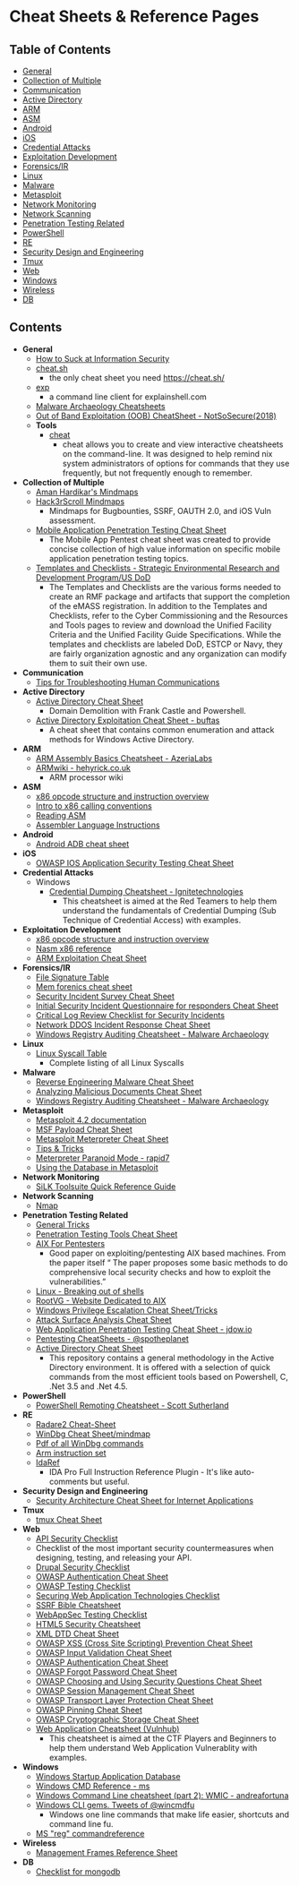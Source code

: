 # Cheat Sheets & Reference Pages

## Table of Contents
- [General](#general)
- [Collection of Multiple](#collection)
- [Communication](#comm)
- [Active Directory](#ad)
- [ARM](#arm)
- [ASM](#asm)
- [Android](#Android)
- [iOS](#ios)
- [Credential Attacks](#credatt)
- [Exploitation Development](#exploitation)
- [Forensics/IR](#for)
- [Linux](#Linux)
- [Malware](#Malware)
- [Metasploit](#metasploit)
- [Network Monitoring](#netmon)
- [Network Scanning](#netscan)
- [Penetration Testing Related](#pentest)
- [PowerShell](#powershell)
- [RE](#re)
- [Security Design and Engineering](#sde)
- [Tmux](#tmux)
- [Web](#web)
- [Windows](#windows)
- [Wireless](#wifi)
- [DB](#db)


## Contents
* **General** <a name="general"></a>
	* [How to Suck at Information Security](https://zeltser.com/suck-at-security-cheat-sheet/)
	* [cheat.sh](https://github.com/chubin/cheat.sh)
		*  the only cheat sheet you need https://cheat.sh/
	* [exp](https://github.com/troydm/exp)
		* a command line client for explainshell.com
	* [Malware Archaeology Cheatsheets](https://www.malwarearchaeology.com/cheat-sheets)
	* [Out of Band Exploitation (OOB) CheatSheet - NotSoSecure(2018)](https://notsosecure.com/oob-exploitation-cheatsheet/)
	* **Tools**
		* [cheat](https://github.com/cheat/cheat)
			* cheat allows you to create and view interactive cheatsheets on the command-line. It was designed to help remind nix system administrators of options for commands that they use frequently, but not frequently enough to remember.
* **Collection of Multiple** <a name="collection"></a>
	* [Aman Hardikar's Mindmaps](http://www.amanhardikar.com/mindmaps.html)
	* [Hack3rScroll Mindmaps](https://github.com/hackerscrolls/SecurityTips/tree/master/MindMaps)
		* Mindmaps for Bugbounties, SSRF, OAUTH 2.0, and iOS Vuln assessment.
	* [Mobile Application Penetration Testing Cheat Sheet](https://github.com/tanprathan/MobileApp-Pentest-Cheatsheet)
		* The Mobile App Pentest cheat sheet was created to provide concise collection of high value information on specific mobile application penetration testing topics. 
	* [Templates and Checklists - Strategic Environmental Research and Development Program/US DoD](https://www.serdp-estcp.org/Tools-and-Training/Installation-Energy-and-Water/Cybersecurity/Templates-and-Checklists)
		* The Templates and Checklists are the various forms needed to create an RMF package and artifacts that support the completion of the eMASS registration. In addition to the Templates and Checklists, refer to the Cyber Commissioning and the Resources and Tools pages to review and download the Unified Facility Criteria and the Unified Facility Guide Specifications. While the templates and checklists are labeled DoD, ESTCP or Navy, they are fairly organization agnostic and any organization can modify them to suit their own use.
* **Communication** <a name="comm"></a>
	* [Tips for Troubleshooting Human Communications](https://zeltser.com/human-communications-cheat-sheet/)
* **Active Directory** <a name="ad"></a>
	* [Active Directory Cheat Sheet](https://github.com/punishell/ADCheatSheet)
		* Domain Demolition with Frank Castle and Powershell.
	* [Active Directory Exploitation Cheat Sheet - buftas](https://github.com/buftas/Active-Directory-Exploitation-Cheat-Sheet)
		* A cheat sheet that contains common enumeration and attack methods for Windows Active Directory.
* **ARM** <a name="arm"></a>
	* [ARM Assembly Basics Cheatsheet - AzeriaLabs](https://azeria-labs.com/assembly-basics-cheatsheet/)
	* [ARMwiki - hehyrick.co.uk](https://www.heyrick.co.uk/armwiki/Category:Introduction)
		* ARM processor wiki
* **ASM** <a name="asm"></a>
	* [x86 opcode structure and instruction overview](http://pnx.tf/files/x86_opcode_structure_and_instruction_overview.pdf)
	* [Intro to x86 calling conventions](http://codearcana.com/posts/2013/05/21/a-brief-introduction-to-x86-calling-conventions.html)
	* [Reading ASM](http://cseweb.ucsd.edu/classes/sp11/cse141/pdf/02/S01_x86_64.key.pdf)
	* [Assembler Language Instructions](http://www.laynetworks.com/assembly%20tutorials3.htm)
* **Android** <a name="Android"></a>
	* [Android ADB cheat sheet](https://github.com/maldroid/adb_cheatsheet/blob/master/cheatsheet.pdf?raw=true)
* **iOS** <a name="ios"></a>
	* [OWASP IOS Application Security Testing Cheat Sheet](https://www.owasp.org/index.php/IOS_Application_Security_Testing_Cheat_Sheet#Insecure_data_storage)
* **Credential Attacks** <a name="credatt"></a>
	* Windows
		* [Credential Dumping Cheatsheet - Ignitetechnologies](https://github.com/Ignitetechnologies/Credential-Dumping)
			* This cheatsheet is aimed at the Red Teamers to help them understand the fundamentals of Credential Dumping (Sub Technique of Credential Access) with examples.
* **Exploitation Development** <a name="exploitation"></a>
	* [x86 opcode structure and instruction overview](http://pnx.tf/files/x86_opcode_structure_and_instruction_overview.pdf)
	* [Nasm x86 reference](https://www.cs.uaf.edu/2006/fall/cs301/support/x86/)
	* [ARM Exploitation Cheat Sheet](https://azeria-labs.com/assembly-basics-cheatsheet/)
* **Forensics/IR** <a name="for"></a>
	* [File Signature Table](http://www.garykessler.net/library/file_sigs.html)
	* [Mem forenics cheat sheet](http://forensicmethods.com/wp-content/uploads/2012/04/Memory-Forensics-Cheat-Sheet-v1.pdf)
	* [Security Incident Survey Cheat Sheet](https://zeltser.com/security-incident-survey-cheat-sheet/)
	* [Initial Security Incident Questionnaire for responders Cheat Sheet](https://zeltser.com/security-incident-questionnaire-cheat-sheet/)
	* [Critical Log Review Checklist for Security Incidents](https://zeltser.com/security-incident-log-review-checklist/)
	* [Network DDOS Incident Response Cheat Sheet](https://zeltser.com/ddos-incident-cheat-sheet/)
	* [Windows Registry Auditing Cheatsheet - Malware Archaeology](https://static1.squarespace.com/static/552092d5e4b0661088167e5c/t/5d497aefe58b7e00011f6947/1565096688890/Windows+Registry+Auditing+Cheat+Sheet+ver+Aug+2019.pdf)
* **Linux** <a name="Linux"></a>
	* [Linux Syscall Table](http://www.informatik.htw-dresden.de/~beck/ASM/syscall_list.html)
		* Complete listing of all Linux Syscalls
* **Malware** <a name="Malware"></a>
	* [Reverse Engineering Malware Cheat Sheet](https://zeltser.com/reverse-malware-cheat-sheet/)
	* [Analyzing Malicious Documents Cheat Sheet](https://zeltser.com/analyzing-malicious-documents/)
	* [Windows Registry Auditing Cheatsheet - Malware Archaeology](https://static1.squarespace.com/static/552092d5e4b0661088167e5c/t/5d497aefe58b7e00011f6947/1565096688890/Windows+Registry+Auditing+Cheat+Sheet+ver+Aug+2019.pdf)
* **Metasploit** <a name="metasploit"></a>
	* [Metasploit 4.2 documentation](https://community.rapid7.com/docs/DOC-1751)
	* [MSF Payload Cheat Sheet](http://aerokid240.blogspot.com/2009/11/msfpayload-goodness-cheatsheet.html)
	* [Metasploit Meterpreter Cheat Sheet](https://scadahacker.com/library/Documents/Cheat_Sheets/Hacking%20-%20Meterpreter%20Cheat%20%20Sheet.pdf)
	* [Tips & Tricks](https://en.wikibooks.org/wiki/Metasploit/Tips_and_Tricks)
	* [Meterpreter Paranoid Mode - rapid7](https://github.com/rapid7/metasploit-framework/wiki/Meterpreter-Paranoid-Mode)
	* [Using the Database in Metasploit](https://www.offensive-security.com/metasploit-unleashed/using-databases/)
* **Network Monitoring** <a name="netmon"></a>
	* [SiLK Toolsuite Quick Reference Guide](https://tools.netsa.cert.org/silk/silk-quickref.pdf)
* **Network Scanning** <a name="netscan"></a>
	* [Nmap](https://highon.coffee/docs/nmap/)
* **Penetration Testing Related** <a name="pentest"></a>
	* [General Tricks](http://averagesecurityguy.info/cheat-sheet/)
	* [Penetration Testing Tools Cheat Sheet](https://highon.coffee/blog/penetration-testing-tools-cheat-sheet/)
	* [AIX For Pentesters](http://www.giac.org/paper/gpen/6684/aix-penetration-testers/125890)
		* Good paper on exploiting/pentesting AIX based machines. From the paper itself “ The paper proposes some basic methods to do comprehensive local security checks and how to exploit the vulnerabilities.”
	* [Linux - Breaking out of shells](https://highon.coffee/docs/linux-commands/#breaking-out-of-limited-shells)
	* [RootVG - Website Dedicated to AIX](http://www.rootvg.net/content/view/102/98/)
	* [Windows Privilege Escalation Cheat Sheet/Tricks](http://it-ovid.blogspot.fr/2012/02/windows-privilege-escalation.html)
	* [Attack Surface Analysis Cheat Sheet](https://www.owasp.org/index.php/Attack_Surface_Analysis_Cheat_Sheet)
	* [Web Application Penetration Testing Cheat Sheet - jdow.io](https://jdow.io/blog/2018/03/18/web-application-penetration-testing-methodology/)
	* [Pentesting CheatSheets - @spotheplanet](https://ired.team/offensive-security-experiments/offensive-security-cheetsheets)
	* [Active Directory Cheat Sheet](https://github.com/Integration-IT/Active-Directory-Exploitation-Cheat-Sheet)
		* This repository contains a general methodology in the Active Directory environment. It is offered with a selection of quick commands from the most efficient tools based on Powershell, C, .Net 3.5 and .Net 4.5.
* **PowerShell** <a name="powershell"></a>
	* [PowerShell Remoting Cheatsheet - Scott Sutherland](https://blog.netspi.com/powershell-remoting-cheatsheet/)
* **RE** <a name="re"></a>
	* [Radare2 Cheat-Sheet](https://github.com/radareorg/radare2/blob/master/doc/intro.md)
	* [WinDbg Cheat Sheet/mindmap](http://tylerhalfpop.com/2014/08/16/windbg-cheatsheet/)
	* [Pdf of all WinDbg commands](http://windbg.info/download/doc/pdf/WinDbg_cmds.pdf)
	* [Arm instruction set](http://simplemachines.it/doc/arm_inst.pdf)
	* [IdaRef](https://github.com/nologic/idaref)
		* IDA Pro Full Instruction Reference Plugin - It's like auto-comments but useful.
* **Security Design and Engineering** <a name="sde"></a>
	* [Security Architecture Cheat Sheet for Internet Applications](https://zeltser.com/security-architecture-cheat-sheet/)
* **Tmux** <a name="tmux"></a>
	* [tmux Cheat Sheet](http://tmuxcheatsheet.com/)
* **Web** <a name="web"></a>
	* [API Security Checklist](https://github.com/shieldfy/API-Security-Checklist/)
	* Checklist of the most important security countermeasures when designing, testing, and releasing your API.
	* [Drupal Security Checklist](https://github.com/gfoss/attacking-drupal/blob/master/presentation/drupal-security-checklist.pdf)
	* [OWASP Authentication Cheat Sheet](https://www.owasp.org/index.php/Authentication_Cheat_Sheet)
	* [OWASP Testing Checklist](https://www.owasp.org/index.php/Testing_Checklist)
	* [Securing Web Application Technologies Checklist](http://www.securingthehuman.org/developer/swat)
	* [SSRF Bible Cheatsheet](https://docs.google.com/document/d/1v1TkWZtrhzRLy0bYXBcdLUedXGb9njTNIJXa3u9akHM/edit)
	* [WebAppSec Testing Checklist](http://tuppad.com/blog/wp-content/uploads/2012/03/WebApp_Sec_Testing_Checklist.pdf)
	* [HTML5 Security Cheatsheet](https://github.com/jshaw87/Cheatsheets)
	* [XML DTD Cheat Sheet](https://web-in-security.blogspot.it/2016/03/xxe-cheat-sheet.html)
	* [OWASP XSS (Cross Site Scripting) Prevention Cheat Sheet](https://www.owasp.org/index.php/XSS_(Cross_Site_Scripting)\_Prevention_Cheat_Sheet)
	* [OWASP Input Validation Cheat Sheet](https://www.owasp.org/index.php/Input_Validation_Cheat_Sheet)
	* [OWASP Authentication Cheat Sheet](https://www.owasp.org/index.php/Authentication_Cheat_Sheet)
	* [OWASP Forgot Password Cheat Sheet](https://www.owasp.org/index.php/Forgot_Password_Cheat_Sheet)
	* [OWASP Choosing and Using Security Questions Cheat Sheet](https://www.owasp.org/index.php/Choosing_and_Using_Security_Questions_Cheat_Sheet)
	* [OWASP Session Management Cheat Sheet](https://www.owasp.org/index.php/Session_Management_Cheat_Sheet)
	* [OWASP Transport Layer Protection Cheat Sheet](https://www.owasp.org/index.php/Transport_Layer_Protection_Cheat_Sheet)
	* [OWASP Pinning Cheat Sheet](https://www.owasp.org/index.php/Pinning_Cheat_Sheet)
	* [OWASP Cryptographic Storage Cheat Sheet](https://www.owasp.org/index.php/Cryptographic_Storage_Cheat_Sheet)
	* [Web Application Cheatsheet (Vulnhub)](https://github.com/Ignitetechnologies/Web-Application-Cheatsheet)
		* This cheatsheet is aimed at the CTF Players and Beginners to help them understand Web Application Vulnerablity with examples. 
* **Windows** <a name="windows"></a>
	* [Windows Startup Application Database](http://www.pacs-portal.co.uk/startup_content.php)
	* [Windows CMD Reference - ms](https://www.microsoft.com/en-us/download/details.aspx?id=56846)
	* [Windows Command Line cheatsheet (part 2): WMIC - andreafortuna](https://www.andreafortuna.org/dfir/windows-command-line-cheatsheet-part-2-wmic/)
	* [Windows CLI gems. Tweets of @wincmdfu](https://github.com/madhuakula/wincmdfu#list-missing-updates)
		* Windows one line commands that make life easier, shortcuts and command line fu.
	* [MS "reg" commandreference](http://www.computerhope.com/reg.htm)
* **Wireless** <a name="wifi"></a>
	* [Management Frames Reference Sheet](http://download.aircrack-ng.org/wiki-files/other/managementframes.pdf)
* **DB** <a name="db"></a>
	* [Checklist for mongodb](http://blog.mongodirector.com/10-tips-to-improve-your-mongodb-security/)
